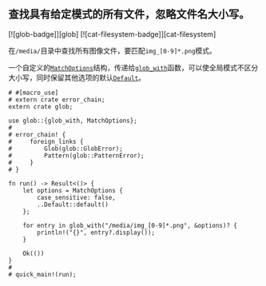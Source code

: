 ## 查找具有给定模式的所有文件，忽略文件名大小写。

[![glob-badge]][glob] [![cat-filesystem-badge]][cat-filesystem]

在`/media/`目录中查找所有图像文件，要匹配`img_[0-9]*.png`模式。

一个自定义的[`MatchOptions`]结构，传递给[`glob_with`]函数，可以使全局模式不区分大小写，同时保留其他选项的默认[`Default`]。

```rust,no_run
# #[macro_use]
# extern crate error_chain;
extern crate glob;

use glob::{glob_with, MatchOptions};
#
# error_chain! {
#     foreign_links {
#         Glob(glob::GlobError);
#         Pattern(glob::PatternError);
#     }
# }

fn run() -> Result<()> {
    let options = MatchOptions {
        case_sensitive: false,
        ..Default::default()
    };

    for entry in glob_with("/media/img_[0-9]*.png", &options)? {
        println!("{}", entry?.display());
    }

    Ok(())
}
#
# quick_main!(run);
```

[`default`]: https://doc.rust-lang.org/std/default/trait.Default.html
[`glob_with`]: https://docs.rs/glob/*/glob/fn.glob_with.html
[`matchoptions`]: https://docs.rs/glob/*/glob/struct.MatchOptions.html
